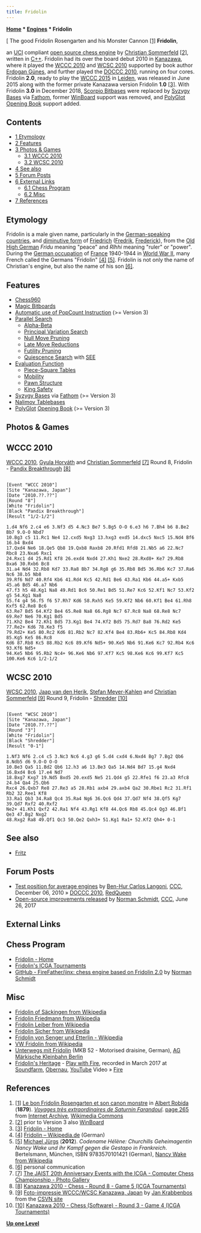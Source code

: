 ```yaml
---
title: Fridolin
---
```

**[Home](Home "Home") * [Engines](Engines "Engines") * Fridolin**

\[ The good Fridolin Rosengarten and his Monster Cannon <a id="cite-note-1" href="#cite-ref-1">[1]</a>
**Fridolin**,

an [UCI](UCI "UCI") compliant [open source chess engine](Category:Open_Source "Category:Open Source") by [Christian Sommerfeld](Christian_Sommerfeld "Christian Sommerfeld") <a id="cite-note-2" href="#cite-ref-2">[2]</a>, written in [C++](Cpp "Cpp").
Fridolin had its over the board debut 2010 in [Kanazawa](https://en.wikipedia.org/wiki/Kanazawa,_Ishikawa), where it played the [WCCC 2010](WCCC_2010 "WCCC 2010") and [WCSC 2010](WCSC_2010 "WCSC 2010") supported by book author [Erdogan Günes](Erdogan_G%C3%BCnes "Erdogan Günes"), and further played the [DOCCC 2010](DOCCC_2010 "DOCCC 2010"), running on four cores.
Fridolin **2.0**, ready to play the [WCCC 2015](WCCC_2015 "WCCC 2015") in [Leiden](Leiden_University "Leiden University"), was released in June 2015 along with the former private Kanazawa version Fridolin **1.0** <a id="cite-note-3" href="#cite-ref-3">[3]</a>. With Fridolin **3.0** in December 2018, [Scorpio Bitbases](Scorpio_Bitbases "Scorpio Bitbases") were replaced by [Syzygy Bases](Syzygy_Bases "Syzygy Bases") via [Fathom](Syzygy_Bases#Fathom "Syzygy Bases"), former [WinBoard](WinBoard "WinBoard") support was removed, and [PolyGlot](PolyGlot "PolyGlot") [Opening Book](Opening_Book "Opening Book") support added.

## Contents

- [1 Etymology](#etymology)
- [2 Features](#features)
- [3 Photos & Games](#photos-.26-games)
  - [3.1 WCCC 2010](#wccc-2010)
  - [3.2 WCSC 2010](#wcsc-2010)
- [4 See also](#see-also)
- [5 Forum Posts](#forum-posts)
- [6 External Links](#external-links)
  - [6.1 Chess Program](#chess-program)
  - [6.2 Misc](#misc)
- [7 References](#references)

## Etymology

Fridolin is a male given name, particularly in the [German-speaking countries](https://en.wikipedia.org/wiki/German_language_in_Europe), and [diminutive form](https://en.wikipedia.org/wiki/Diminutive) of [Friedrich](http://de.wikipedia.org/wiki/Friedrich#Herkunft_und_Bedeutung) ([Fredrik](https://en.wikipedia.org/wiki/Fredrik), [Frederick](https://en.wikipedia.org/wiki/Frederick_%28given_name%29)), from the [Old High German](https://en.wikipedia.org/wiki/Old_High_German) *Fridu* meaning "peace" and *Rîhhi* meaning "ruler" or "power". During the [German occupation](https://en.wikipedia.org/wiki/Military_Administration_in_France_%28Nazi_Germany%29) of [France](https://en.wikipedia.org/wiki/Zone_occup%C3%A9e) 1940-1944 in [World War II](https://en.wikipedia.org/wiki/World_War_II), many French called the Germans "Fridolin" <a id="cite-note-4" href="#cite-ref-4">[4]</a> <a id="cite-note-5" href="#cite-ref-5">[5]</a>. Fridolin is not only the name of Christian's engine, but also the name of his son <a id="cite-note-6" href="#cite-ref-6">[6]</a>.

## Features

- [Chess960](Chess960 "Chess960")
- [Magic Bitboards](Magic_Bitboards "Magic Bitboards")
- [Automatic use of PopCount Instruction](Population_Count "Population Count") (>= Version 3)
- [Parallel Search](Parallel_Search "Parallel Search")
  - [Alpha-Beta](Alpha-Beta "Alpha-Beta")
  - [Principal Variation Search](Principal_Variation_Search "Principal Variation Search")
  - [Null Move Pruning](Null_Move_Pruning "Null Move Pruning")
  - [Late Move Reductions](Late_Move_Reductions "Late Move Reductions")
  - [Futility Pruning](Futility_Pruning "Futility Pruning")
  - [Quiescence Search](Quiescence_Search "Quiescence Search") with [SEE](Static_Exchange_Evaluation "Static Exchange Evaluation")
- [Evaluation Function](Evaluation_Function "Evaluation Function")
  - [Piece-Square Tables](Piece-Square_Tables "Piece-Square Tables")
  - [Mobility](Mobility "Mobility")
  - [Pawn Structure](Pawn_Structure "Pawn Structure")
  - [King Safety](King_Safety "King Safety")
- [Syzygy Bases](Syzygy_Bases "Syzygy Bases") via [Fathom](Syzygy_Bases#Fathom "Syzygy Bases") (>= Version 3)
- [Nalimov Tablebases](Nalimov_Tablebases "Nalimov Tablebases")
- [PolyGlot](PolyGlot "PolyGlot") [Opening Book](Opening_Book "Opening Book") (>= Version 3)

## Photos & Games

## WCCC 2010

[](http://www.jaist.ac.jp/ICGA-events-2010/english/photo/02_1.html)
[WCCC 2010](WCCC_2010 "WCCC 2010"), [Gyula Horváth](Gyula_Horv%C3%A1th "Gyula Horváth") and [Christian Sommerfeld](Christian_Sommerfeld "Christian Sommerfeld") <a id="cite-note-7" href="#cite-ref-7">[7]</a>
Round 8, Fridolin - [Pandix Breakthrough](Pandix "Pandix") <a id="cite-note-8" href="#cite-ref-8">[8]</a>

```

[Event "WCCC 2010"]
[Site "Kanazawa, Japan"]
[Date "2010.??.??"]
[Round "8"]
[White "Fridolin"]
[Black "Pandix Breakthrough"]
[Result "1/2-1/2"]

1.d4 Nf6 2.c4 e6 3.Nf3 d5 4.Nc3 Be7 5.Bg5 O-O 6.e3 h6 7.Bh4 b6 8.Be2 Bb7 9.O-O Nbd7 
10.Bg3 c5 11.Rc1 Ne4 12.cxd5 Nxg3 13.hxg3 exd5 14.dxc5 Nxc5 15.Nd4 Bf6 16.b4 Bxd4 
17.Qxd4 Ne6 18.Qe5 Qb8 19.Qxb8 Raxb8 20.Rfd1 Rfd8 21.Nb5 a6 22.Nc7 Rbc8 23.Nxa6 Rxc1 
24.Rxc1 d4 25.Rd1 Kf8 26.exd4 Nxd4 27.Kh1 Nxe2 28.Rxd8+ Ke7 29.Rb8 Bxa6 30.Rxb6 Bc8 
31.a4 Nd4 32.Rb8 Kd7 33.Ra8 Bb7 34.Rg8 g6 35.Rb8 Bd5 36.Rb6 Kc7 37.Ra6 Nc6 38.b5 Nb8 
39.Rf6 Nd7 40.Rf4 Kb6 41.Rd4 Kc5 42.Rd1 Be6 43.Ra1 Kb6 44.a5+ Kxb5 45.a6 Bd5 46.a7 Nb6 
47.f3 h5 48.Kg1 Na8 49.Rd1 Bc6 50.Re1 Bd5 51.Re7 Kc6 52.Kf1 Nc7 53.Kf2 g5 54.Kg1 Na8 
55.f4 g4 56.f5 f6 57.Rh7 Kd6 58.Rxh5 Ke5 59.Kf2 Nb6 60.Kf1 Be4 61.Rh8 Kxf5 62.Re8 Bc6 
63.Re7 Bd5 64.Kf2 Be4 65.Re8 Na8 66.Rg8 Nc7 67.Rc8 Na8 68.Re8 Nc7 69.Re7 Ne6 70.Kg1 Bd5 
71.Kh2 Be4 72.Kh1 Bd5 73.Kg1 Be4 74.Kf2 Bd5 75.Rd7 Ba8 76.Rd2 Ke5 77.Re2+ Kd6 78.Ke3 f5 
79.Rd2+ Ke5 80.Rc2 Kd6 81.Rb2 Nc7 82.Kf4 Be4 83.Rb6+ Kc5 84.Rb8 Kd4 85.Kg5 Ke5 86.Rc8 
Kd6 87.Rb8 Kc5 88.Rb2 Kc6 89.Kf6 Nd5+ 90.Ke5 Nb6 91.Ke6 Kc7 92.Rb4 Kc6 93.Kf6 Nd5+ 
94.Ke5 Nb6 95.Rb2 Nc4+ 96.Ke6 Nb6 97.Kf7 Kc5 98.Ke6 Kc6 99.Kf7 Kc5 100.Ke6 Kc6 1/2-1/2

```

## WCSC 2010

[](http://www.csvn.nl/index.php?option=com_content&view=article&id=472%3Afoto-impressie-wcccwcsc-kanazawa-japan&catid=51%3Atoernooien&Itemid=28&lang=en)
[WCSC 2010](WCSC_2010 "WCSC 2010"), [Jaap van den Herik](Jaap_van_den_Herik "Jaap van den Herik"), [Stefan Meyer-Kahlen](Stefan_Meyer-Kahlen "Stefan Meyer-Kahlen") and [Christian Sommerfeld](Christian_Sommerfeld "Christian Sommerfeld") <a id="cite-note-9" href="#cite-ref-9">[9]</a>
Round 9, Fridolin - [Shredder](Shredder "Shredder") <a id="cite-note-10" href="#cite-ref-10">[10]</a>

```

[Event "WCSC 2010"]
[Site "Kanazawa, Japan"]
[Date "2010.??.??"]
[Round "3"]
[White "Fridolin"]
[Black "Shredder"]
[Result "0-1"]

1.Nf3 Nf6 2.c4 c5 3.Nc3 Nc6 4.g3 g6 5.d4 cxd4 6.Nxd4 Bg7 7.Bg2 Qb6 8.Ndb5 d6 9.O-O O-O 
10.Be3 Qa5 11.Bd2 Qb6 12.h3 a6 13.Be3 Qa5 14.Nd4 Bd7 15.g4 Nxd4 16.Bxd4 Bc6 17.e4 Nd7 
18.Bxg7 Kxg7 19.Nd5 Bxd5 20.exd5 Ne5 21.Qd4 g5 22.Rfe1 f6 23.a3 Rfc8 24.b4 Qa4 25.Qb6 
Rxc4 26.Qxb7 Re8 27.Re3 a5 28.Rb1 axb4 29.axb4 Qa2 30.Rbe1 Rc2 31.Rf1 Rb2 32.Ree1 Kf8 
33.Ra1 Qb3 34.Ra8 Qc4 35.Ra4 Ng6 36.Qc6 Qd4 37.Qd7 Nf4 38.Qf5 Kg7 39.Qd7 Rxf2 40.Rxf2 
Ne2+ 41.Kh1 Qxf2 42.Ra1 Nf4 43.Rg1 Kf8 44.Qc6 Rb8 45.Qc4 Qg3 46.Bf1 Qe3 47.Bg2 Nxg2 
48.Rxg2 Ra8 49.Qf1 Qc3 50.Qe2 Qxh3+ 51.Kg1 Ra1+ 52.Kf2 Qh4+ 0-1 

```

## See also

- [Fritz](Fritz "Fritz")

## Forum Posts

- [Test position for average engines](http://www.talkchess.com/forum/viewtopic.php?t=36967) by [Ben-Hur Carlos Langoni](Ben-Hur_Carlos_Vieira_Langoni_Junior "Ben-Hur Carlos Vieira Langoni Junior"), [CCC](CCC "CCC"), December 06, 2010 » [DOCCC 2010](DOCCC_2010 "DOCCC 2010"), [RedQueen](RedQueen "RedQueen")
- [Open-source improvements released](http://www.talkchess.com/forum/viewtopic.php?t=64418) by [Norman Schmidt](Norman_Schmidt "Norman Schmidt"), [CCC](CCC "CCC"), June 26, 2017

## External Links

## Chess Program

- [Fridolin - Home](https://sites.google.com/site/fridolinchess/home)
- [Fridolin's ICGA Tournaments](https://www.game-ai-forum.org/icga-tournaments/program.php?id=609)
- [GitHub - FireFather/jinx: chess engine based on Fridolin 2.0](https://github.com/FireFather/jinx) by [Norman Schmidt](Norman_Schmidt "Norman Schmidt")

## Misc

- [Fridolin of Säckingen from Wikipedia](https://en.wikipedia.org/wiki/Fridolin_of_S%C3%A4ckingen)
- [Fridolin Friedmann from Wikipedia](https://en.wikipedia.org/wiki/Fridolin_Friedmann)
- [Fridolin Leiber from Wikipedia](https://en.wikipedia.org/wiki/Fridolin_Leiber)
- [Fridolin Sicher from Wikipedia](https://en.wikipedia.org/wiki/Fridolin_Sicher)
- [Fridolin von Senger und Etterlin - Wikipedia](https://en.wikipedia.org/wiki/Fridolin_von_Senger_und_Etterlin)
- [VW Fridolin from Wikipedia](https://en.wikipedia.org/wiki/Volkswagen_Type_147_Kleinlieferwagen)
- [Unterwegs mit Fridolin](http://www.mkb-berlin.de/untrwegs.htm) (MKB 52 - Motorised draisine, German), [AG Märkische Kleinbahn Berlin](https://en.wikipedia.org/wiki/AG_M%C3%A4rkische_Kleinbahn)
- [Fridolin's Heritage](http://www.fridolins.ch/int/index.html) - [Play with Fire](<https://en.wikipedia.org/wiki/Play_with_Fire_(The_Rolling_Stones_song)>), recorded in March 2017 at [Soundfarm](https://www.soundfarm.ch/), [Obernau](https://en.wikipedia.org/wiki/Kriens), [YouTube](https://en.wikipedia.org/wiki/YouTube) Video » [Fire](Fire "Fire")

## References

1. <a id="cite-ref-1" href="#cite-note-1">[1]</a> [Le bon Fridolin Rosengarten et son canon monstre](https://commons.wikimedia.org/wiki/File:Le_bon_Fridolin_Rosengarten_et_son_canon_monstre.jpg) in [Albert Robida](https://en.wikipedia.org/wiki/Albert_Robida) (**1879**). *[Voyages très extraordinaires de Saturnin Farandoul](https://fr.wikipedia.org/wiki/Voyages_tr%C3%A8s_extraordinaires_de_Saturnin_Farandoul)*. [page 265](https://archive.org/stream/voyagestrsextrao02robi#page/265/mode/1up) from [Internet Archive](https://en.wikipedia.org/wiki/Internet_Archive), [Wikimedia Commons](https://en.wikipedia.org/wiki/Wikimedia_Commons)
1. <a id="cite-ref-2" href="#cite-note-2">[2]</a> prior to Version 3 also [WinBoard](WinBoard "WinBoard")
1. <a id="cite-ref-3" href="#cite-note-3">[3]</a> [Fridolin - Home](https://sites.google.com/site/fridolinchess/home)
1. <a id="cite-ref-4" href="#cite-note-4">[4]</a> [Fridolin – Wikipedia.de](http://de.wikipedia.org/wiki/Fridolin) (German)
1. <a id="cite-ref-5" href="#cite-note-5">[5]</a> [Michael Jürgs](http://de.wikipedia.org/wiki/Michael_J%C3%BCrgs) (**2012**). *Codename Hélène: Churchills Geheimagentin Nancy Wake und ihr Kampf gegen die Gestapo in Frankreich*. Bertelsmann, München, ISBN 9783570101421 (German), [Nancy Wake from Wikipedia](https://en.wikipedia.org/wiki/Nancy_Wake)
1. <a id="cite-ref-6" href="#cite-note-6">[6]</a> personal communication
1. <a id="cite-ref-7" href="#cite-note-7">[7]</a> [The JAIST 20th Anniversary Events with the ICGA - Computer Chess Championship - Photo Gallery](http://www.jaist.ac.jp/ICGA-events-2010/english/photo/02_1.html)
1. <a id="cite-ref-8" href="#cite-note-8">[8]</a> [Kanazawa 2010 - Chess - Round 8 - Game 5 (ICGA Tournaments)](https://www.game-ai-forum.org/icga-tournaments/round.php?tournament=209&round=8&id=5)
1. <a id="cite-ref-9" href="#cite-note-9">[9]</a> [Foto-impressie WCCC/WCSC Kanazawa, Japan](http://www.csvn.nl/index.php?option=com_content&view=article&id=472%3Afoto-impressie-wcccwcsc-kanazawa-japan&catid=51%3Atoernooien&Itemid=28&lang=en) by [Jan Krabbenbos](Jan_Krabbenbos "Jan Krabbenbos") from the [CSVN site](CSVN "CSVN")
1. <a id="cite-ref-10" href="#cite-note-10">[10]</a> [Kanazawa 2010 - Chess (Software) - Round 3 - Game 4 (ICGA Tournaments)](https://www.game-ai-forum.org/icga-tournaments/round.php?tournament=210&round=3&id=4)

**[Up one Level](Engines "Engines")**

